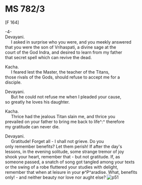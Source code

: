 # MS 782/3

[F 164]

-4- \
Devayani. \
&nbsp;&nbsp;&nbsp;&nbsp;&nbsp;I asked in surprise who you were, and you meekly answered \
that you were the son of Vrihaspati, a divine sage at the \
court of the God Indra, and desired to learn from my father \
that secret spell which can revive the dead. 

Kacha. \
&nbsp;&nbsp;&nbsp;&nbsp;&nbsp;I feared lest the Master, the teacher of the Titans, \
those rivals of the Gods, should refuse to accept me for a \
disciple. 

Devayani. \
&nbsp;&nbsp;&nbsp;&nbsp;&nbsp;But he could not refuse me when I pleaded your cause, \
so greatly he loves his daughter. 

Kacha. \
&nbsp;&nbsp;&nbsp;&nbsp;&nbsp;Thrice had the jealous Titan slain me, and thrice you \
prevailed on your father to bring me back to life^:^ therefore \
my gratitude can never die. 

Devayani. \
&nbsp;&nbsp;&nbsp;&nbsp;&nbsp;Gratitude! Forget all - I shall not grieve. Do you \
only remember benefits? Let them perish! If after the day's \
lessons, in the evening solitude, some strange tremor of joy \
shook your heart, remember that - but not gratitude. If, as \
someone passed, a snatch of song got tangled among your texts \
or the swing of a robe fluttered your studies with delight, \
remember that when at leisure in your ~~p~~^P^aradise. What, benefits \
only! - and neither beauty nor love nor aught else?
![p51](MS782_3-051.jpg)
